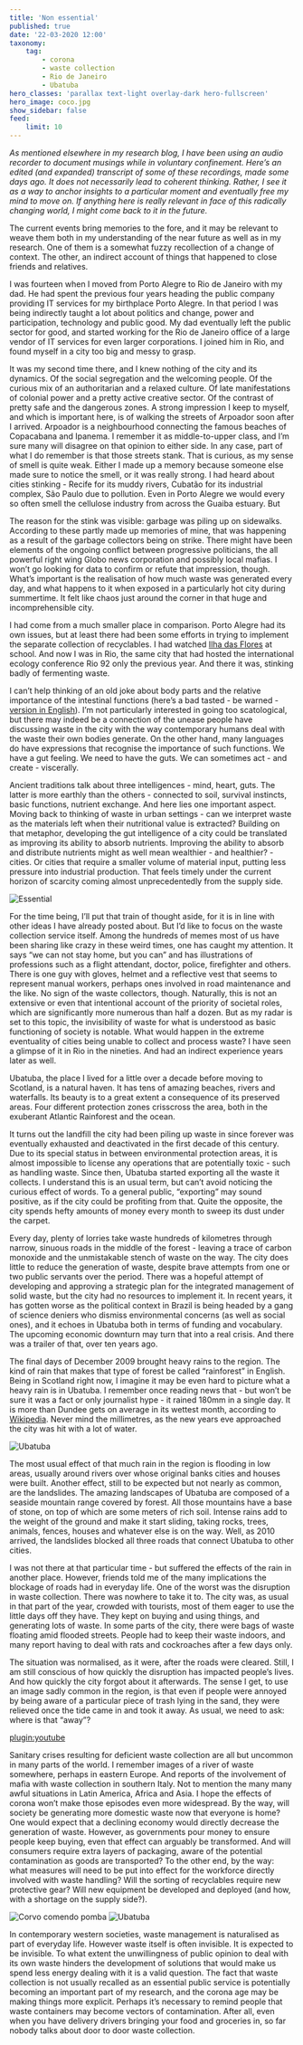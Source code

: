 ```yaml
---
title: 'Non essential'
published: true
date: '22-03-2020 12:00'
taxonomy:
    tag:
        - corona
        - waste collection
        - Rio de Janeiro
        - Ubatuba
hero_classes: 'parallax text-light overlay-dark hero-fullscreen'
hero_image: coco.jpg
show_sidebar: false
feed:
    limit: 10
---
```


*As mentioned elsewhere in my research blog, I have been using an audio recorder to document musings while in voluntary confinement. Here’s an edited (and expanded) transcript of some of these recordings, made some days ago. It does not necessarily lead to coherent thinking. Rather, I see it as a way to anchor insights to a particular moment and eventually free my mind to move on. If anything here is really relevant in face of this radically changing world, I might come back to it in the future.*

The current events bring memories to the fore, and it may be relevant to weave them both in my understanding of the near future as well as in my research. One of them is a somewhat fuzzy recollection of a change of context. The other, an indirect account of things that happened to close friends and relatives.

I was fourteen when I moved from Porto Alegre to Rio de Janeiro with my dad. He had spent the previous four years heading the public company providing IT services for my birthplace Porto Alegre. In that period I was being indirectly taught a lot about politics and change, power and participation, technology and public good. My dad eventually left the public sector for good, and started working for the Rio de Janeiro office of a large vendor of IT services for even larger corporations. I joined him in Rio, and found myself in a city too big and messy to grasp.

It was my second time there, and I knew nothing of the city and its dynamics. Of the social segregation and the welcoming people. Of the curious mix of an authoritarian and a relaxed culture. Of late manifestations of colonial power and a pretty active creative sector. Of the contrast of pretty safe and the dangerous zones. A strong impression I keep to myself, and which is important here, is of walking the streets of Arpoador soon after I arrived. Arpoador is a neighbourhood connecting the famous beaches of Copacabana and Ipanema. I remember it as middle-to-upper class, and I’m sure many will disagree on that opinion to either side. In any case, part of what I do remember is that those streets stank. That is curious, as my sense of smell is quite weak. Either I made up a memory because someone else made sure to notice the smell, or it was really strong. I had heard about cities stinking - Recife for its muddy rivers, Cubatão for its industrial complex, São Paulo due to pollution. Even in Porto Alegre we would every so often smell the cellulose industry from across the Guaiba estuary. But 

The reason for the stink was visible: garbage was piling up on sidewalks. According to these partly made up memories of mine, that was happening as a result of the garbage collectors being on strike. There might have been elements of the ongoing conflict between progressive politicians, the all powerful right wing Globo news corporation and possibly local mafias. I won’t go looking for data to confirm or refute that impression, though. What’s important is the realisation of how much waste was generated every day, and what happens to it when exposed in a particularly hot city during summertime. It felt like chaos just around the corner in that huge and incomprehensible city.

I had come from a much smaller place in comparison. Porto Alegre had its own issues, but at least there had been some efforts in trying to implement the separate collection of recyclables. I had watched [Ilha das Flores](../ilha-das-flores) at school. And now I was in Rio, the same city that had hosted the international ecology conference Rio 92 only the previous year. And there it was, stinking badly of fermenting waste.

I can’t help thinking of an old joke about body parts and the relative importance of the intestinal functions (here’s a bad tasted - be warned - [version in English](https://gregferro.com/joke-when-the-body-was-first-made-who-was-the-most-important/)). I’m not particularly interested in going too scatological, but there may indeed be a connection of the unease people have discussing waste in the city with the way contemporary humans deal with the waste their own bodies generate. On the other hand, many languages do have expressions that recognise the importance of such functions. We have a gut feeling. We need to have the guts. We can sometimes act - and create - viscerally. 

Ancient traditions talk about three intelligences - mind, heart, guts. The latter is more earthly than the others - connected to soil, survival instincts, basic functions, nutrient exchange. And here lies one important aspect. Moving back to thinking of waste in urban settings - can we interpret waste as the materials left when their nutritional value is extracted? Building on that metaphor, developing the gut intelligence of a city could be translated as improving its ability to absorb nutrients. Improving the ability to absorb and distribute nutrients might as well mean wealthier - and healthier? - cities. Or cities that require a smaller volume of material input, putting less pressure into industrial production. That feels timely under the current horizon of scarcity coming almost unprecedentedly from the supply side.

![Essential](essential.jpg)

For the time being, I’ll put that train of thought aside, for it is in line with other ideas I have already posted about. But I’d like to focus on the waste collection service itself. Among the hundreds of memes most of us have been sharing like crazy in these weird times, one has caught my attention. It says “we can not stay home, but you can” and has illustrations of professions such as a flight attendant, doctor, police, firefighter and others. There is one guy with gloves, helmet and a reflective vest that seems to represent manual workers, perhaps ones involved in road maintenance and the like. No sign of the waste collectors, though. Naturally, this is not an extensive or even that intentional account of the priority of societal roles, which are significantly more numerous than half a dozen. But as my radar is set to this topic, the invisibility of waste for what is understood as basic functioning of society is notable. What would happen in the extreme eventuality of cities being unable to collect and process waste? I have seen a glimpse of it in Rio in the nineties. And had an indirect experience years later as well.

Ubatuba, the place I lived for a little over a decade before moving to Scotland, is a natural haven. It has tens of amazing beaches, rivers and waterfalls. Its beauty is to a great extent a consequence of its preserved areas. Four different protection zones crisscross the area, both in the exuberant Atlantic Rainforest and the ocean.

It turns out the landfill the city had been piling up waste in since forever was eventually exhausted and deactivated in the first decade of this century. Due to its special status in between environmental protection areas, it is almost impossible to license any operations that are potentially toxic - such as handling waste. Since then, Ubatuba started exporting all the waste it collects. I understand this is an usual term, but can’t avoid noticing the curious effect of words. To a general public, “exporting” may sound positive, as if the city could be profiting from that. Quite the opposite, the city spends hefty amounts of money every month to sweep its dust under the carpet. 

Every day, plenty of lorries take waste hundreds of kilometres through narrow, sinuous roads in the middle of the forest - leaving a trace of carbon monoxide and the unmistakable stench of waste on the way. The city does little to reduce the generation of waste, despite brave attempts from one or two public servants over the period. There was a hopeful attempt of developing and approving a strategic plan for the integrated management of solid waste, but the city had no resources to implement it. In recent years, it has gotten worse as the political context in Brazil is being headed by a gang of science deniers who dismiss environmental concerns (as well as social ones), and it echoes in Ubatuba both in terms of funding and vocabulary. The upcoming economic downturn may turn that into a real crisis. And there was a trailer of that, over ten years ago.

The final days of December 2009 brought heavy rains to the region. The kind of rain that makes that type of forest be called “rainforest” in English. Being in Scotland right now, I imagine it may be even hard to picture what a heavy rain is in Ubatuba. I remember once reading news that - but won’t be sure it was a fact or only journalist hype - it rained 180mm in a single day. It is more than Dundee gets on average in its wettest month, according to [Wikipedia](https://en.wikipedia.org/wiki/Dundee). Never mind the millimetres, as the new years eve approached the city was hit with a lot of water.

![Ubatuba](ubatuba.jpg)

The most usual effect of that much rain in the region is flooding in low areas, usually around rivers over whose original banks cities and houses were built. Another effect, still to be expected but not nearly as common, are the landslides. The amazing landscapes of Ubatuba are composed of a seaside mountain range covered by forest. All those mountains have a base of stone, on top of which are some meters of rich soil. Intense rains add to the weight of the ground and make it start sliding, taking rocks, trees, animals, fences, houses and whatever else is on the way. Well, as 2010 arrived, the landslides blocked all three roads that connect Ubatuba to other cities.

I was not there at that particular time - but suffered the effects of the rain in another place. However, friends told me of the many implications the blockage of roads had in everyday life. One of the worst was the disruption in waste collection. There was nowhere to take it to. The city was, as usual in that part of the year, crowded with tourists, most of them eager to use the little days off they have. They kept on buying and using things, and generating lots of waste. In some parts of the city, there were bags of waste floating amid flooded streets. People had to keep their waste indoors, and many report having to deal with rats and cockroaches after a few days only. 

The situation was normalised, as it were, after the roads were cleared. Still, I am still conscious of how quickly the disruption has impacted people’s lives. And how quickly the city forgot about it afterwards. The sense I get, to use an image sadly common in the region, is that even if people were annoyed by being aware of a particular piece of trash lying in the sand, they were relieved once the tide came in and took it away. As usual, we need to ask: where is that “away”? 

[plugin:youtube](https://www.youtube.com/watch?v=squ_k6mm8yQ)

Sanitary crises resulting for deficient waste collection are all but uncommon in many parts of the world. I remember images of a river of waste somewhere, perhaps in eastern Europe. And reports of the involvement of mafia with waste collection in southern Italy. Not to mention the many many awful situations in Latin America, Africa and Asia. I hope the effects of corona won’t make those episodes even more widespread. By the way, will society be generating more domestic waste now that everyone is home? One would expect that a declining economy would directly decrease the generation of waste. However, as governments pour money to ensure people keep buying, even that effect can arguably be transformed. And will consumers require extra layers of packaging, aware of the potential contamination as goods are transported? To the other end, by the way: what measures will need to be put into effect for the workforce directly involved with waste handling? Will the sorting of recyclables require new protective gear? Will new equipment be developed and deployed (and how, with a shortage on the supply side?).

![Corvo comendo pomba](birds.jpg?lightbox=1000&resize=500)
![Ubatuba](coco.jpg?lightbox=1000&resize=500)


In contemporary western societies, waste management is naturalised as part of everyday life. However waste itself is often invisible. It is expected to be invisible. To what extent the unwillingness of public opinion to deal with its own waste hinders the development of solutions that would make us spend less energy dealing with it is a valid question. The fact that waste collection is not usually recalled as an essential public service is potentially becoming an important part of my research, and the corona age may be making things more explicit. Perhaps it’s necessary to remind people that waste containers may become vectors of contamination. After all, even when you have delivery drivers bringing your food and groceries in, so far nobody talks about door to door waste collection. 